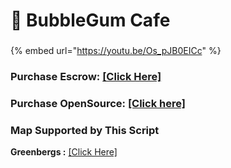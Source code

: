 # 🧋 BubbleGum Cafe

###

{% embed url="https://youtu.be/Os_pJB0EICc" %}

### Purchase Escrow: [\[Click Here\]](https://pulsescripts.com/product/6707950)

### Purchase OpenSource: [\[Click here\]](https://pulsescripts.com/category/opensource)

### Map Supported by This Script

**Greenbergs :** [\[Click Here\]](https://greencome-mapping.tebex.io/package/6266966)



